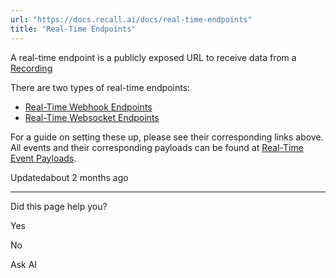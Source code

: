 ```yaml
---
url: "https://docs.recall.ai/docs/real-time-endpoints"
title: "Real-Time Endpoints"
---
```


A real-time endpoint is a publicly exposed URL to receive data from a [Recording](https://docs.recall.ai/docs/recordings-and-media)

There are two types of real-time endpoints:

- [Real-Time Webhook Endpoints](https://docs.recall.ai/docs/real-time-webhook-endpoints)
- [Real-Time Websocket Endpoints](https://docs.recall.ai/docs/real-time-websocket-endpoints)

For a guide on setting these up, please see their corresponding links above. All events and their corresponding payloads can be found at [Real-Time Event Payloads](https://docs.recall.ai/docs/real-time-event-payloads).

Updatedabout 2 months ago

* * *

Did this page help you?

Yes

No

Ask AI